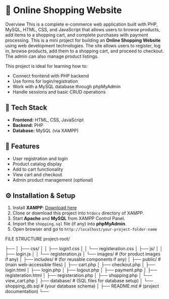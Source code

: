 # 🛒 Online Shopping Website

Overview
This is a complete e-commerce web application built with PHP, MySQL, HTML, CSS, and JavaScript that allows users to browse products, add items to a shopping cart, and complete purchases with payment processing.
This is a mini project for building an **Online Shopping Website** using web development technologies. The site allows users to register, log in, browse products, add them to a shopping cart, and proceed to checkout. The admin can also manage product listings.

This project is ideal for learning how to:
- Connect frontend with PHP backend
- Use forms for login/registration
- Work with a MySQL database through phpMyAdmin
- Handle sessions and basic CRUD operations
## 🚀 Tech Stack

- **Frontend:** HTML, CSS, JavaScript  
- **Backend:** PHP  
- **Database:** MySQL (via XAMPP)

## 📂 Features

- User registration and login
- Product catalog display
- Add to cart functionality
- View cart and checkout
- Admin product management (optional)

## ⚙️ Installation & Setup

1. Install **XAMPP**: [Download here](https://www.apachefriends.org/)
2. Clone or download this project into `htdocs` directory of XAMPP.
3. Start **Apache** and **MySQL** from XAMPP Control Panel.
4. Import the `shopping.sql` file (if any) into **phpMyAdmin**.
5. Open browser and go to `http://localhost/your-project-folder-name`

FILE STRUCTURE
project-root/

├── 
│   ├── css/
│   │   ├── login1.css
│   │   └── registeration.css
│   ├── js/
│   │   ├── login.js
│   │   └── registeration.js
│   └── images/          # (for product images if any)
│
├── includes/            # (for reusable components if any)
│
├── public/              # (main web-accessible files)
│   ├── cart.php
│   ├── checkout.php
│   ├── login.html
│   ├── login.php
│   ├── logout.php
│   ├── payment.php
│   ├── registeration.html
│   ├── registeration.php
│   ├── shopping.php
│   └── view_cart.php
│
├── database/            # (SQL files for database setup)
│   └── shopping_db.sql  # (your database schema)
│
├── README.md            # (project documentation)
└── 
